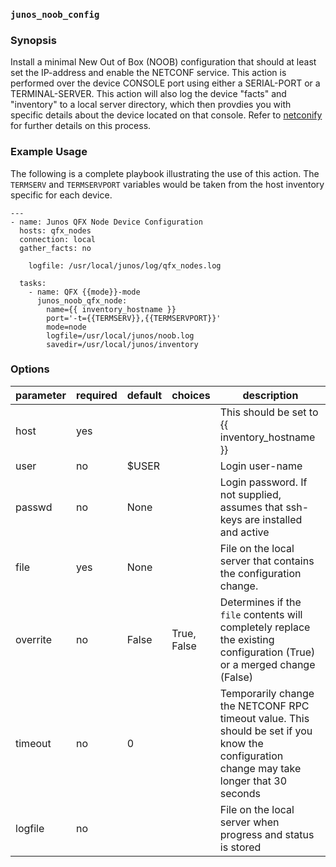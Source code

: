 ### `junos_noob_config`

### Synopsis

Install a minimal New Out of Box (NOOB) configuration that should at least set the IP-address and enable the NETCONF service.  This action is performed over the device CONSOLE port using either a SERIAL-PORT or a TERMINAL-SERVER.  This action will also log the device "facts" and "inventory" to a local server directory, which then provdies you with specific details about the device located on that console.  Refer to [netconify](https://github.com/jeremyschulman/py-junos-netconify) for further details on this process.

### Example Usage

The following is a complete playbook illustrating the use of this action.  The `TERMSERV` and `TERMSERVPORT` variables would be taken from the host inventory specific for each device.

````
---
- name: Junos QFX Node Device Configuration
  hosts: qfx_nodes
  connection: local
  gather_facts: no

    logfile: /usr/local/junos/log/qfx_nodes.log

  tasks:
    - name: QFX {{mode}}-mode
      junos_noob_qfx_node:
        name={{ inventory_hostname }}
        port='-t={{TERMSERV}},{{TERMSERVPORT}}'
        mode=node
        logfile=/usr/local/junos/noob.log
        savedir=/usr/local/junos/inventory
````

### Options

| parameter 	| required 	| default 	| choices     	| description                                                                                                                                	|
|-----------	|----------	|---------	|-------------	|--------------------------------------------------------------------------------------------------------------------------------------------	|
| host      	| yes      	|         	|             	| This should be set to {{ inventory_hostname }}                                                                                             	|
| user      	| no       	| $USER   	|             	| Login user-name                                                                                                                            	|
| passwd    	| no       	| None    	|             	| Login password.  If not supplied, assumes that ssh-keys are installed and active                                                           	|
| file      	| yes      	| None    	|             	| File on the local server that contains the configuration change.                                                                           	|
| overrite  	| no       	| False   	| True, False 	| Determines if the `file` contents will completely replace the existing configuration (True) or a merged change (False)                     	|
| timeout   	| no       	| 0       	|             	| Temporarily change the NETCONF RPC timeout value.  This should be set if you know the configuration change may take longer that 30 seconds 	|
| logfile   	| no       	|         	|             	| File on the local server when progress and status is stored                                                                                	|
